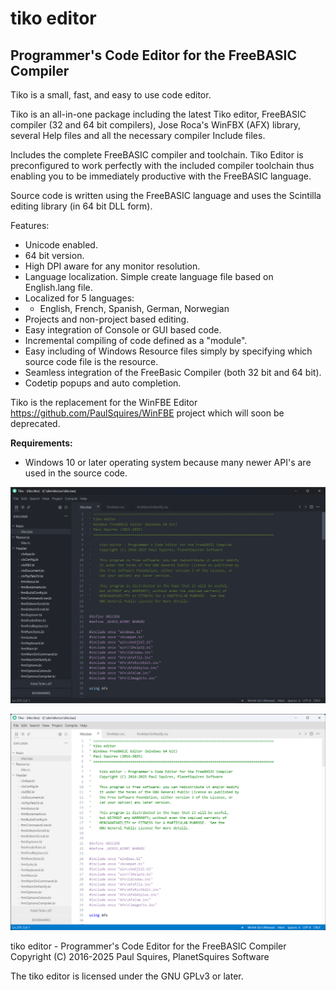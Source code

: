 # tiko editor

## Programmer's Code Editor for the FreeBASIC Compiler


Tiko is a small, fast, and easy to use code editor.

Tiko is an all-in-one package including the latest Tiko editor, FreeBASIC compiler (32 and 64 bit compilers), Jose Roca's WinFBX (AFX) library, several Help files and all the necessary compiler Include files.

Includes the complete FreeBASIC compiler and toolchain. Tiko Editor is preconfigured to work perfectly with the included compiler toolchain thus enabling you to be immediately productive with the FreeBASIC language. 

Source code is written using the FreeBASIC language and uses the Scintilla editing library (in 64 bit DLL form).

Features:

- Unicode enabled.
- 64 bit version.
- High DPI aware for any monitor resolution.
- Language localization. Simple create language file based on English.lang file.
- Localized for 5 languages:
- - English, French, Spanish, German, Norwegian
- Projects and non-project based editing.
- Easy integration of Console or GUI based code.
- Incremental compiling of code defined as a "module".
- Easy including of Windows Resource files simply by specifying which source code file is the resource.
- Seamless integration of the FreeBasic Compiler (both 32 bit and 64 bit).
- Codetip popups and auto completion.

Tiko is the replacement for the WinFBE Editor https://github.com/PaulSquires/WinFBE project which will soon be deprecated. 


**Requirements:**
- Windows 10 or later operating system because many newer API's are used in the source code.



![tiko editor dark mode](/screenshots/tiko_dark.png)

![tiko editor light mode](/screenshots/tiko_light.png)


tiko editor - Programmer's Code Editor for the FreeBASIC Compiler
Copyright (C) 2016-2025 Paul Squires, PlanetSquires Software

The tiko editor is licensed under the GNU GPLv3 or later.

